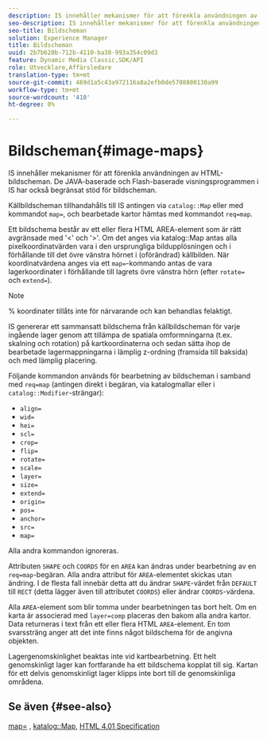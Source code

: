 ```yaml
---
description: IS innehåller mekanismer för att förenkla användningen av HTML-bildscheman. De JAVA-baserade och Flash-baserade visningsprogrammen i IS har också begränsat stöd för bildscheman.
seo-description: IS innehåller mekanismer för att förenkla användningen av HTML-bildscheman. De JAVA-baserade och Flash-baserade visningsprogrammen i IS har också begränsat stöd för bildscheman.
seo-title: Bildscheman
solution: Experience Manager
title: Bildscheman
uuid: 2b7b620b-712b-4110-ba38-993a354c09d3
feature: Dynamic Media Classic,SDK/API
role: Utvecklare,Affärsledare
translation-type: tm+mt
source-git-commit: 469d1a5c43a972116a8a2efb0de5708800130a99
workflow-type: tm+mt
source-wordcount: '410'
ht-degree: 0%

---
```



# Bildscheman{#image-maps}

IS innehåller mekanismer för att förenkla användningen av HTML-bildscheman. De JAVA-baserade och Flash-baserade visningsprogrammen i IS har också begränsat stöd för bildscheman.

Källbildscheman tillhandahålls till IS antingen via `catalog::Map` eller med kommandot `map=`, och bearbetade kartor hämtas med kommandot `req=map`.

Ett bildschema består av ett eller flera HTML AREA-element som är rätt avgränsade med &#39;&lt;&#39; och &#39;>&#39;. Om det anges via katalog::Map antas alla pixelkoordinatvärden vara i den ursprungliga bildupplösningen och i förhållande till det övre vänstra hörnet i (oförändrad) källbilden. När koordinatvärdena anges via ett `map=`-kommando antas de vara lagerkoordinater i förhållande till lagrets övre vänstra hörn (efter `rotate=` och `extend=`).

>[!NOTE]
>
>% koordinater tillåts inte för närvarande och kan behandlas felaktigt.

IS genererar ett sammansatt bildschema från källbildscheman för varje ingående lager genom att tillämpa de spatiala omformningarna (t.ex. skalning och rotation) på kartkoordinaterna och sedan sätta ihop de bearbetade lagermappningarna i lämplig z-ordning (framsida till baksida) och med lämplig placering.

Följande kommandon används för bearbetning av bildscheman i samband med `req=map` (antingen direkt i begäran, via katalogmallar eller i `catalog::Modifier`-strängar):

* `align=`
* `wid=`
* `hei=`
* `scl=`
* `crop=`
* `flip=`
* `rotate=`
* `scale=`
* `layer=`
* `size=`
* `extend=`
* `origin=`
* `pos=`
* `anchor=`
* `src=`
* `map=`

Alla andra kommandon ignoreras.

Attributen `SHAPE` och `COORDS` för en `AREA` kan ändras under bearbetning av en `req=map`-begäran. Alla andra attribut för `AREA`-elementet skickas utan ändring. I de flesta fall innebär detta att du ändrar `SHAPE`-värdet från `DEFAULT` till `RECT` (detta lägger även till attributet `COORDS`) eller ändrar `COORDS`-värdena.

Alla `AREA`-element som blir tomma under bearbetningen tas bort helt. Om en karta är associerad med `layer=comp` placeras den bakom alla andra kartor. Data returneras i text från ett eller flera HTML `AREA`-element. En tom svarssträng anger att det inte finns något bildschema för de angivna objekten.

Lagergenomskinlighet beaktas inte vid kartbearbetning. Ett helt genomskinligt lager kan fortfarande ha ett bildschema kopplat till sig. Kartan för ett delvis genomskinligt lager klipps inte bort till de genomskinliga områdena.

## Se även {#see-also}

[map=](../../../../../is-api/http-ref/image-serving-api-ref/c-http-protocol-reference/c-command-reference/r-map.md#reference-8f96545f196b4b7caa616e15c2363f06) ,  [katalog::Map](/help/aem-is-ir-api/is-api/image-catalog/image-serving-api-ref/c-image-catalog-reference/c-image-svg-data-reference/c-image-data-reference/r-map-cat.md),  [HTML 4.01 Specification](http://www.w3.org/TR/html401/)
